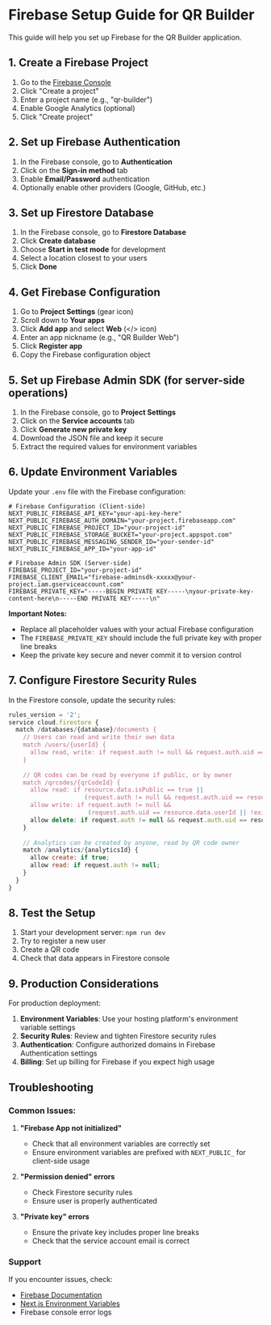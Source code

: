 # Firebase Setup Guide for QR Builder

This guide will help you set up Firebase for the QR Builder application.

## 1. Create a Firebase Project

1. Go to the [Firebase Console](https://console.firebase.google.com/)
2. Click "Create a project"
3. Enter a project name (e.g., "qr-builder")
4. Enable Google Analytics (optional)
5. Click "Create project"

## 2. Set up Firebase Authentication

1. In the Firebase console, go to **Authentication**
2. Click on the **Sign-in method** tab
3. Enable **Email/Password** authentication
4. Optionally enable other providers (Google, GitHub, etc.)

## 3. Set up Firestore Database

1. In the Firebase console, go to **Firestore Database**
2. Click **Create database**
3. Choose **Start in test mode** for development
4. Select a location closest to your users
5. Click **Done**

## 4. Get Firebase Configuration

1. Go to **Project Settings** (gear icon)
2. Scroll down to **Your apps**
3. Click **Add app** and select **Web** (</> icon)
4. Enter an app nickname (e.g., "QR Builder Web")
5. Click **Register app**
6. Copy the Firebase configuration object

## 5. Set up Firebase Admin SDK (for server-side operations)

1. In the Firebase console, go to **Project Settings**
2. Click on the **Service accounts** tab
3. Click **Generate new private key**
4. Download the JSON file and keep it secure
5. Extract the required values for environment variables

## 6. Update Environment Variables

Update your `.env` file with the Firebase configuration:

```env
# Firebase Configuration (Client-side)
NEXT_PUBLIC_FIREBASE_API_KEY="your-api-key-here"
NEXT_PUBLIC_FIREBASE_AUTH_DOMAIN="your-project.firebaseapp.com"
NEXT_PUBLIC_FIREBASE_PROJECT_ID="your-project-id"
NEXT_PUBLIC_FIREBASE_STORAGE_BUCKET="your-project.appspot.com"
NEXT_PUBLIC_FIREBASE_MESSAGING_SENDER_ID="your-sender-id"
NEXT_PUBLIC_FIREBASE_APP_ID="your-app-id"

# Firebase Admin SDK (Server-side)
FIREBASE_PROJECT_ID="your-project-id"
FIREBASE_CLIENT_EMAIL="firebase-adminsdk-xxxxx@your-project.iam.gserviceaccount.com"
FIREBASE_PRIVATE_KEY="-----BEGIN PRIVATE KEY-----\nyour-private-key-content-here\n-----END PRIVATE KEY-----\n"
```

**Important Notes:**
- Replace all placeholder values with your actual Firebase configuration
- The `FIREBASE_PRIVATE_KEY` should include the full private key with proper line breaks
- Keep the private key secure and never commit it to version control

## 7. Configure Firestore Security Rules

In the Firestore console, update the security rules:

```javascript
rules_version = '2';
service cloud.firestore {
  match /databases/{database}/documents {
    // Users can read and write their own data
    match /users/{userId} {
      allow read, write: if request.auth != null && request.auth.uid == userId;
    }
    
    // QR codes can be read by everyone if public, or by owner
    match /qrcodes/{qrCodeId} {
      allow read: if resource.data.isPublic == true || 
                     (request.auth != null && request.auth.uid == resource.data.userId);
      allow write: if request.auth != null && 
                      (request.auth.uid == resource.data.userId || !exists(/databases/$(database)/documents/qrcodes/$(qrCodeId)));
      allow delete: if request.auth != null && request.auth.uid == resource.data.userId;
    }
    
    // Analytics can be created by anyone, read by QR code owner
    match /analytics/{analyticsId} {
      allow create: if true;
      allow read: if request.auth != null;
    }
  }
}
```

## 8. Test the Setup

1. Start your development server: `npm run dev`
2. Try to register a new user
3. Create a QR code
4. Check that data appears in Firestore console

## 9. Production Considerations

For production deployment:

1. **Environment Variables**: Use your hosting platform's environment variable settings
2. **Security Rules**: Review and tighten Firestore security rules
3. **Authentication**: Configure authorized domains in Firebase Authentication settings
4. **Billing**: Set up billing for Firebase if you expect high usage

## Troubleshooting

### Common Issues:

1. **"Firebase App not initialized"**
   - Check that all environment variables are correctly set
   - Ensure environment variables are prefixed with `NEXT_PUBLIC_` for client-side usage

2. **"Permission denied" errors**
   - Check Firestore security rules
   - Ensure user is properly authenticated

3. **"Private key" errors**
   - Ensure the private key includes proper line breaks
   - Check that the service account email is correct

### Support

If you encounter issues, check:
- [Firebase Documentation](https://firebase.google.com/docs)
- [Next.js Environment Variables](https://nextjs.org/docs/basic-features/environment-variables)
- Firebase console error logs
